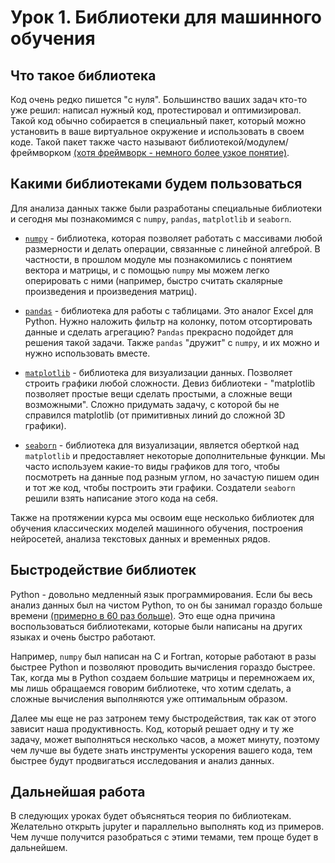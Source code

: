 # Урок 1. Библиотеки для машинного обучения

## Что такое библиотека

Код очень редко пишется "с нуля". Большинство ваших задач кто-то уже решил: написал нужный код, протестировал и оптимизировал. Такой код обычно собирается в специальный пакет, который можно установить в ваше виртуальное окружение и использовать в своем коде. Такой пакет также часто называют библиотекой/модулем/фреймворком [(хотя фреймворк - немного более узкое понятие)](https://proglib.io/p/framework-or-library).

## Какими библиотеками будем пользоваться

Для анализа данных также были разработаны специальные библиотеки и сегодня мы познакомимся с `numpy`, `pandas`, `matplotlib` и `seaborn`.

- [`numpy`](https://numpy.org/) - библиотека, которая позволяет работать с массивами любой размерности и делать операции, связанные с линейной алгеброй. В частности,  в прошлом модуле мы познакомились с понятием вектора и матрицы, и с помощью `numpy` мы можем легко оперировать с ними (например, быстро считать скалярные произведения и произведения матриц).

- [`pandas`](https://pandas.pydata.org/) - библиотека для работы с таблицами. Это аналог Excel для Python. Нужно наложить фильтр на колонку, потом отсортировать данные и сделать агрегацию? `Pandas` прекрасно подойдет для решения такой задачи. Также `pandas` "дружит" с `numpy`, и их можно и нужно использовать вместе.

- [`matplotlib`](https://matplotlib.org/) - библиотека для визуализации данных. Позволяет строить графики любой сложности. Девиз библиотеки - "matplotlib позволяет простые вещи сделать простыми, а сложные вещи возможными". Сложно придумать задачу, с которой бы не справился matplotlib (от примитивных линий до сложной 3D графики).

- [`seaborn`](https://seaborn.pydata.org/index.html) - библиотека для визуализации, является оберткой над `matplotlib` и предоставляет некоторые дополнительные функции. Мы часто используем какие-то виды графиков для того, чтобы посмотреть на данные под разным углом, но зачастую пишем один и тот же код, чтобы построить эти графики. Создатели `seaborn` решили взять написание этого кода на себя.

Также на протяжении курса мы освоим еще несколько библиотек для обучения классических моделей машинного обучения, построения нейросетей, анализа текстовых данных и временных рядов.

## Быстродействие библиотек

Python - довольно медленный язык программирования. Если бы весь анализ данных был на чистом Python, то он бы занимал гораздо больше времени [(примерно в 60 раз больше)](https://realpython.com/numpy-tensorflow-performance/). Это еще одна причина воспользоваться библиотеками, которые были написаны на других языках и очень быстро работают.

Например, `numpy` был написан на C и Fortran, которые работают в разы быстрее Python и позволяют проводить вычисления гораздо быстрее. Так, когда мы в Python создаем большие матрицы и перемножаем их, мы лишь обращаемся говорим библиотеке, что хотим сделать, а сложные вычисления выполняются уже оптимальным образом.

Далее мы еще не раз затронем тему быстродействия, так как от этого зависит наша продуктивность. Код, который решает одну и ту же задачу, может выполняться несколько часов, а может минуту, поэтому чем лучше вы будете знать инструменты ускорения вашего кода, тем быстрее будут продвигаться исследования и анализ данных.

## Дальнейшая работа

В следующих уроках будет объясняться теория по библиотекам. Желательно открыть jupyter и параллельно выполнять код из примеров. Чем лучше получится разобраться с этими темами, тем проще будет в дальнейшем.
